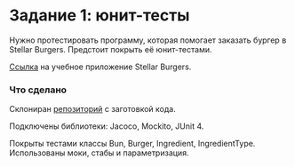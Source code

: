 <h1>Задание 1: юнит-тесты</h1>

<p>Нужно протестировать&nbsp;программу, которая помогает заказать бургер в Stellar Burgers. Предстоит покрыть её юнит-тестами.</p>

<p><a href="https://stellarburgers.nomoreparties.site/" rel="nofollow">Ссылка</a>&nbsp;на учебное приложение Stellar Burgers.</p>

<h3>Что сделано</h3>

<p>Склониран&nbsp;<a href="https://github.com/yandex-praktikum/QA-java-diplom-1" target="_blank">репозиторий</a> с заготовкой кода.</p>

<p>Подключены&nbsp;библиотеки: Jacoco, Mockito, JUnit 4.</p>

<p>Покрыты тестами классы Bun, Burger, Ingredient, IngredientType. Использованы моки, стабы и параметризация.</p>

